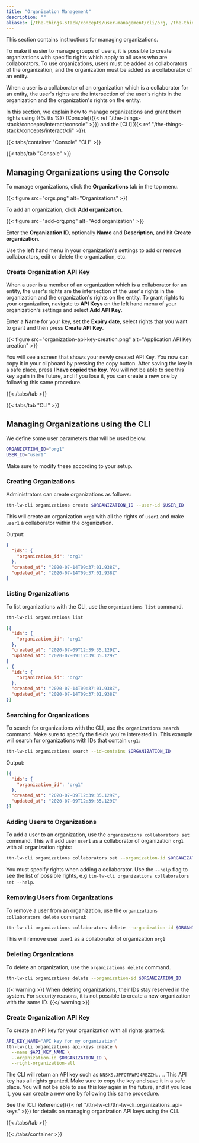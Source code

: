 ```yaml
---
title: "Organization Management"
description: ""
aliases: [/the-things-stack/concepts/user-management/cli/org, /the-things-stack/concepts/user-management/console/org, getting-started/user-management/org/]
---
```


This section contains instructions for managing organizations.

<!--more-->

To make it easier to manage groups of users, it is possible to create organizations with specific rights which apply to all users who are collaborators. To use organizations, users must be added as collaborators of the organization, and the organization must be added as a collaborator of an entity.

When a user is a collaborator of an organization which is a collaborator for an entity, the user's rights are the intersection of the user's rights in the organization and the organization's rights on the entity.

In this section, we explain how to manage organizations and grant them rights using {{% tts %}} [Console]({{< ref "/the-things-stack/concepts/interact/console" >}}) and the [CLI]({{< ref "/the-things-stack/concepts/interact/cli" >}}).

{{< tabs/container "Console" "CLI" >}}

{{< tabs/tab "Console" >}}

## Managing Organizations using the Console

To manage organizations, click the **Organizations** tab in the top menu.

{{< figure src="orgs.png" alt="Organizations" >}}

To add an organization, click **Add organization**.

{{< figure src="add-org.png" alt="Add organization" >}}

Enter the **Organization ID**, optionally **Name** and **Description**, and hit **Create organization**.

Use the left hand menu in your organization's settings to add or remove collaborators, edit or delete the organization, etc.

### Create Organization API Key

When a user is a member of an organization which is a collaborator for an entity, the user's rights are the intersection of the user's rights in the organization and the organization's rights on the entity. To grant rights to your organization, navigate to **API Keys** on the left hand menu of your organization's settings and select **Add API Key**.

Enter a **Name** for your key, set the **Expiry date**, select rights that you want to grant and then press **Create API Key**.

{{< figure src="organization-api-key-creation.png" alt="Application API Key creation" >}}

You will see a screen that shows your newly created API Key. You now can copy it in your clipboard by pressing the copy button. After saving the key in a safe place, press **I have copied the key**. You will not be able to see this key again in the future, and if you lose it, you can create a new one by following this same procedure.

{{< /tabs/tab >}}

{{< tabs/tab "CLI" >}}

## Managing Organizations using the CLI

We define some user parameters that will be used below:

```bash
ORGANIZATION_ID="org1"
USER_ID="user1"
```

Make sure to modify these according to your setup.

### Creating Organizations

Administrators can create organizations as follows:

```bash
ttn-lw-cli organizations create $ORGANIZATION_ID --user-id $USER_ID
```

This will create an organization `org1` with all the rights of `user1` and make `user1` a collaborator within the organization.

Output:

```json
{
  "ids": {
    "organization_id": "org1"
  },
  "created_at": "2020-07-14T09:37:01.938Z",
  "updated_at": "2020-07-14T09:37:01.938Z"
}
```

### Listing Organizations

To list organizations with the CLI, use the `organizations list` command.

```bash
ttn-lw-cli organizations list
```

```json
[{
  "ids": {
    "organization_id": "org1"
  },
  "created_at": "2020-07-09T12:39:35.129Z",
  "updated_at": "2020-07-09T12:39:35.129Z"
}
, {
  "ids": {
    "organization_id": "org2"
  },
  "created_at": "2020-07-14T09:37:01.938Z",
  "updated_at": "2020-07-14T09:37:01.938Z"
}]
```

### Searching for Organizations

To search for organizations with the CLI, use the `organizations search` command. Make sure to specify the fields you're interested in. This example will search for organizations with IDs that contain `org1`:

```bash
ttn-lw-cli organizations search --id-contains $ORGANIZATION_ID
```

Output:

```json
[{
  "ids": {
    "organization_id": "org1"
  },
  "created_at": "2020-07-09T12:39:35.129Z",
  "updated_at": "2020-07-09T12:39:35.129Z"
}]
```

### Adding Users to Organizations

To add a user to an organization, use the  `organizations collaborators set` command. This will add user `user1` as a collaborator of organization `org1` with all organization rights:

```bash
ttn-lw-cli organizations collaborators set --organization-id $ORGANIZATION_ID --user-id $USER_ID --right-organization-all
```

You must specify rights when adding a collaborator. Use the `--help` flag to see the list of possible rights, e.g `ttn-lw-cli organizations collaborators set --help`.

### Removing Users from Organizations

To remove a user from an organization, use the  `organizations collaborators delete` command:

```bash
ttn-lw-cli organizations collaborators delete --organization-id $ORGANIZATION_ID --user-id $USER_ID
```

This will remove user `user1` as a collaborator of organization `org1`

### Deleting Organizations

To delete an organization, use the `organizations delete` command.

```bash
ttn-lw-cli organizations delete --organization-id $ORGANIZATION_ID
```

{{< warning >}} When deleting organizations, their IDs stay reserved in the system. For security reasons, it is not possible to create a new organization with the same ID. {{</ warning >}}

### Create Organization API Key

To create an API key for your organization with all rights granted:

```bash
API_KEY_NAME="API key for my organization"
ttn-lw-cli organizations api-keys create \
  --name $API_KEY_NAME \
  --organization-id $ORGANIZATION_ID \
  --right-organization-all
```

The CLI will return an API key such as `NNSXS.JPFOTRWPJ4RBZZH...`. This API key has all rights granted. Make sure to copy the key and save it in a safe place. You will not be able to see this key again in the future, and if you lose it, you can create a new one by following this same procedure.

See the [CLI Reference]({{< ref "/ttn-lw-cli/ttn-lw-cli_organizations_api-keys" >}}) for details on managing organization API keys using the CLI.

{{< /tabs/tab >}}

{{< /tabs/container >}}
